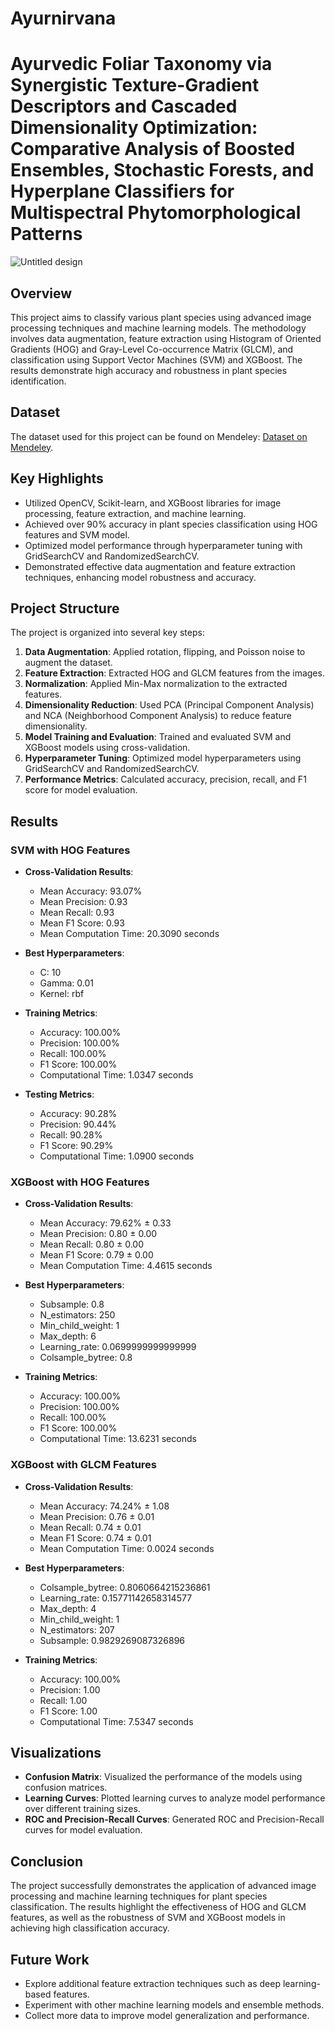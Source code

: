 # Ayurnirvana

# Ayurvedic Foliar Taxonomy via Synergistic Texture-Gradient Descriptors and Cascaded Dimensionality Optimization: Comparative Analysis of Boosted Ensembles, Stochastic Forests, and Hyperplane Classifiers for Multispectral Phytomorphological Patterns
![Untitled design](https://github.com/user-attachments/assets/6552ad1e-2416-4c0a-a6ce-aaa79f744e27)
## Overview
This project aims to classify various plant species using advanced image processing techniques and machine learning models. The methodology involves data augmentation, feature extraction using Histogram of Oriented Gradients (HOG) and Gray-Level Co-occurrence Matrix (GLCM), and classification using Support Vector Machines (SVM) and XGBoost. The results demonstrate high accuracy and robustness in plant species identification.

## Dataset

The dataset used for this project can be found on Mendeley: [Dataset on Mendeley](https://data.mendeley.com/datasets/nnytj2v3n5/1).

## Key Highlights
- Utilized OpenCV, Scikit-learn, and XGBoost libraries for image processing, feature extraction, and machine learning.
- Achieved over 90% accuracy in plant species classification using HOG features and SVM model.
- Optimized model performance through hyperparameter tuning with GridSearchCV and RandomizedSearchCV.
- Demonstrated effective data augmentation and feature extraction techniques, enhancing model robustness and accuracy.

## Project Structure
The project is organized into several key steps:
1. **Data Augmentation**: Applied rotation, flipping, and Poisson noise to augment the dataset.
2. **Feature Extraction**: Extracted HOG and GLCM features from the images.
3. **Normalization**: Applied Min-Max normalization to the extracted features.
4. **Dimensionality Reduction**: Used PCA (Principal Component Analysis) and NCA (Neighborhood Component Analysis) to reduce feature dimensionality.
5. **Model Training and Evaluation**: Trained and evaluated SVM and XGBoost models using cross-validation.
6. **Hyperparameter Tuning**: Optimized model hyperparameters using GridSearchCV and RandomizedSearchCV.
7. **Performance Metrics**: Calculated accuracy, precision, recall, and F1 score for model evaluation.

## Results

### SVM with HOG Features
- **Cross-Validation Results**:
  - Mean Accuracy: 93.07%
  - Mean Precision: 0.93
  - Mean Recall: 0.93
  - Mean F1 Score: 0.93
  - Mean Computation Time: 20.3090 seconds

- **Best Hyperparameters**:
  - C: 10
  - Gamma: 0.01
  - Kernel: rbf

- **Training Metrics**:
  - Accuracy: 100.00%
  - Precision: 100.00%
  - Recall: 100.00%
  - F1 Score: 100.00%
  - Computational Time: 1.0347 seconds

- **Testing Metrics**:
  - Accuracy: 90.28%
  - Precision: 90.44%
  - Recall: 90.28%
  - F1 Score: 90.29%
  - Computational Time: 1.0900 seconds

### XGBoost with HOG Features
- **Cross-Validation Results**:
  - Mean Accuracy: 79.62% ± 0.33
  - Mean Precision: 0.80 ± 0.00
  - Mean Recall: 0.80 ± 0.00
  - Mean F1 Score: 0.79 ± 0.00
  - Mean Computation Time: 4.4615 seconds

- **Best Hyperparameters**:
  - Subsample: 0.8
  - N_estimators: 250
  - Min_child_weight: 1
  - Max_depth: 6
  - Learning_rate: 0.0699999999999999
  - Colsample_bytree: 0.8

- **Training Metrics**:
  - Accuracy: 100.00%
  - Precision: 100.00%
  - Recall: 100.00%
  - F1 Score: 100.00%
  - Computational Time: 13.6231 seconds

### XGBoost with GLCM Features
- **Cross-Validation Results**:
  - Mean Accuracy: 74.24% ± 1.08
  - Mean Precision: 0.76 ± 0.01
  - Mean Recall: 0.74 ± 0.01
  - Mean F1 Score: 0.74 ± 0.01
  - Mean Computation Time: 0.0024 seconds

- **Best Hyperparameters**:
  - Colsample_bytree: 0.8060664215236861
  - Learning_rate: 0.15771142658314577
  - Max_depth: 4
  - Min_child_weight: 1
  - N_estimators: 207
  - Subsample: 0.9829269087326896

- **Training Metrics**:
  - Accuracy: 100.00%
  - Precision: 1.00
  - Recall: 1.00
  - F1 Score: 1.00
  - Computational Time: 7.5347 seconds

## Visualizations
- **Confusion Matrix**: Visualized the performance of the models using confusion matrices.
- **Learning Curves**: Plotted learning curves to analyze model performance over different training sizes.
- **ROC and Precision-Recall Curves**: Generated ROC and Precision-Recall curves for model evaluation.

## Conclusion
The project successfully demonstrates the application of advanced image processing and machine learning techniques for plant species classification. The results highlight the effectiveness of HOG and GLCM features, as well as the robustness of SVM and XGBoost models in achieving high classification accuracy.

## Future Work
- Explore additional feature extraction techniques such as deep learning-based features.
- Experiment with other machine learning models and ensemble methods.
- Collect more data to improve model generalization and performance.

